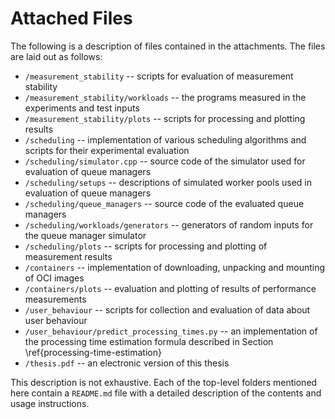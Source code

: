 # Attached Files

The following is a description of files contained in the attachments. The files 
are laid out as follows:

- `/measurement_stability` -- scripts for evaluation of measurement stability
- `/measurement_stability/workloads` -- the programs measured in the experiments 
  and test inputs
- `/measurement_stability/plots` -- scripts for processing and plotting results
- `/scheduling` -- implementation of various scheduling algorithms and scripts 
  for their experimental evaluation
- `/scheduling/simulator.cpp` -- source code of the simulator used for 
  evaluation of queue managers
- `/scheduling/setups` -- descriptions of simulated worker pools used in 
  evaluation of queue managers
- `/scheduling/queue_managers` -- source code of the evaluated queue managers
- `/scheduling/workloads/generators` -- generators of random inputs for the 
  queue manager simulator
- `/scheduling/plots` -- scripts for processing and plotting of measurement 
  results
- `/containers` -- implementation of downloading, unpacking and mounting of OCI 
  images
- `/containers/plots` -- evaluation and plotting of results of performance 
  measurements
- `/user_behaviour` -- scripts for collection and evaluation of data about user 
  behaviour
- `/user_behaviour/predict_processing_times.py` -- an implementation of the 
  processing time estimation formula described in Section 
  \ref{processing-time-estimation}
- `/thesis.pdf` -- an electronic version of this thesis

This description is not exhaustive. Each of the top-level folders mentioned here 
contain a `README.md` file with a detailed description of the contents and usage
instructions.
